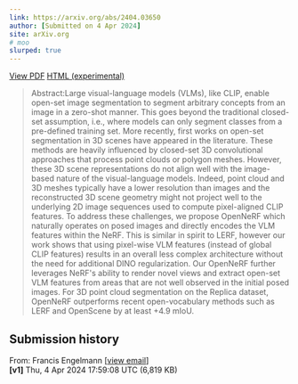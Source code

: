 ```yaml
---
link: https://arxiv.org/abs/2404.03650
author: [Submitted on 4 Apr 2024]
site: arXiv.org
# moo
slurped: true
---
```

[View PDF](app://obsidian.md/pdf/2404.03650) [HTML (experimental)](https://arxiv.org/html/2404.03650v1)

> Abstract:Large visual-language models (VLMs), like CLIP, enable open-set image segmentation to segment arbitrary concepts from an image in a zero-shot manner. This goes beyond the traditional closed-set assumption, i.e., where models can only segment classes from a pre-defined training set. More recently, first works on open-set segmentation in 3D scenes have appeared in the literature. These methods are heavily influenced by closed-set 3D convolutional approaches that process point clouds or polygon meshes. However, these 3D scene representations do not align well with the image-based nature of the visual-language models. Indeed, point cloud and 3D meshes typically have a lower resolution than images and the reconstructed 3D scene geometry might not project well to the underlying 2D image sequences used to compute pixel-aligned CLIP features. To address these challenges, we propose OpenNeRF which naturally operates on posed images and directly encodes the VLM features within the NeRF. This is similar in spirit to LERF, however our work shows that using pixel-wise VLM features (instead of global CLIP features) results in an overall less complex architecture without the need for additional DINO regularization. Our OpenNeRF further leverages NeRF's ability to render novel views and extract open-set VLM features from areas that are not well observed in the initial posed images. For 3D point cloud segmentation on the Replica dataset, OpenNeRF outperforms recent open-vocabulary methods such as LERF and OpenScene by at least +4.9 mIoU.

## Submission history

From: Francis Engelmann [[view email](app://obsidian.md/show-email/fa7ae142/2404.03650)]  
**[v1]** Thu, 4 Apr 2024 17:59:08 UTC (6,819 KB)